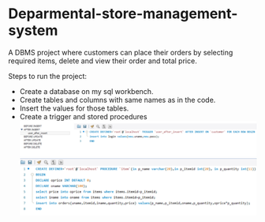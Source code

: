 # Deparmental-store-management-system
A DBMS project where customers can place their orders by selecting required items, delete and view their order and total price.

Steps to run the project:
* Create a database on my sql workbench.
* Create tables and columns with same names as in the code.
* Insert the values for those tables.
* Create a trigger and stored procedures 
![trigger](Images/Trigger.png)
![procedure](Images/Procedure.png)

